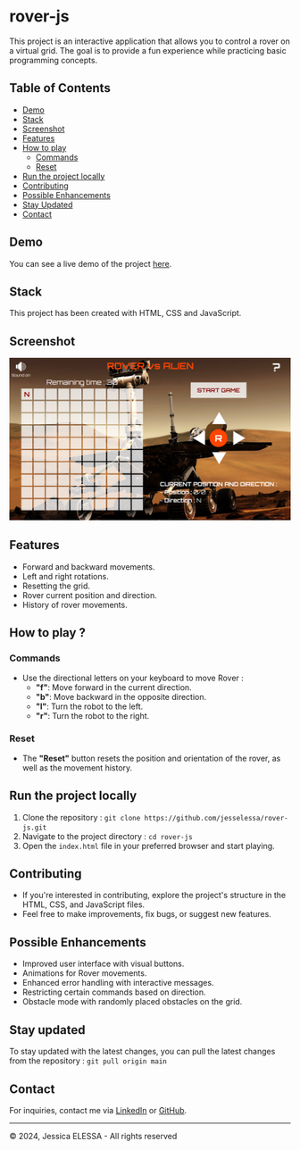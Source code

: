 # rover-js

This project is an interactive application that allows you to control a rover on a virtual grid. The goal is to provide a fun experience while practicing basic programming concepts.

## Table of Contents

- [Demo](#demo)
- [Stack](#stack)
- [Screenshot](#screenshot)
- [Features](#features)
- [How to play](#how-to-play)
  - [Commands](#commands)
  - [Reset](#reset)
- [Run the project locally](#run-the-project-locally)
- [Contributing](#contributing)
- [Possible Enhancements](#possible-enhancements)
- [Stay Updated](#stay-updated)
- [Contact](#contact)

## Demo

You can see a live demo of the project [here](https://jesselessa.github.io/rover-js/).

## Stack

This project has been created with HTML, CSS and JavaScript.

## Screenshot

![Screenshot](./images/screenshot.png)

## Features

- Forward and backward movements.
- Left and right rotations.
- Resetting the grid.
- Rover current position and direction.
- History of rover movements.

## How to play ?

### Commands

- Use the directional letters on your keyboard to move Rover :
  - **"f"**: Move forward in the current direction.
  - **"b"**: Move backward in the opposite direction.
  - **"l"**: Turn the robot to the left.
  - **"r"**: Turn the robot to the right.

### Reset

- The **"Reset"** button resets the position and orientation of the rover, as well as the movement history.

## Run the project locally

1. Clone the repository : `git clone https://github.com/jesselessa/rover-js.git`
2. Navigate to the project directory : `cd rover-js`
3. Open the `index.html` file in your preferred browser and start playing.

## Contributing

- If you're interested in contributing, explore the project's structure in the HTML, CSS, and JavaScript files.
- Feel free to make improvements, fix bugs, or suggest new features.

## Possible Enhancements

- Improved user interface with visual buttons.
- Animations for Rover movements.
- Enhanced error handling with interactive messages.
- Restricting certain commands based on direction.
- Obstacle mode with randomly placed obstacles on the grid.

## Stay updated

To stay updated with the latest changes, you can pull the latest changes from the repository : `git pull origin main`

## Contact

For inquiries, contact me via [LinkedIn](https://www.linkedin.com/in/jessica-elessa/) or [GitHub](https://github.com/jesselessa).

---

&copy; 2024, Jessica ELESSA - All rights reserved

